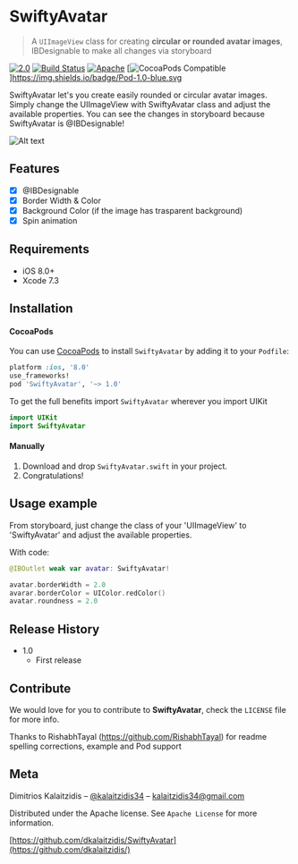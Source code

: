 # SwiftyAvatar
> A `UIImageView` class for creating **circular or rounded avatar images**, IBDesignable to make all changes via storyboard

[![2.0](https://img.shields.io/badge/Swift-2.0-orange.svg)](https://developer.apple.com/swift/)
[![Build Status][travis-image]][travis-url]
[![Apache](https://img.shields.io/hexpm/l/plug.svg)](http://www.apache.org/licenses/LICENSE-2.0)
[![CocoaPods Compatible](https://img.shields.io/badge/Pod-1.0-blue.svg)]https://img.shields.io/badge/Pod-1.0-blue.svg  

SwiftyAvatar let's you create easily rounded or circular avatar images. Simply change the UIImageView with SwiftyAvatar class and adjust the available properties. You can see the changes in storyboard because SwiftyAvatar is @IBDesignable!

![Alt text](http://kalai.gr/wp-content/uploads/2016/08/SwiftyAvatar-After-169x300.png)

## Features

- [x] @IBDesignable
- [x] Border Width & Color
- [x] Background Color (if the image has trasparent background)
- [x] Spin animation

## Requirements

- iOS 8.0+
- Xcode 7.3

## Installation

#### CocoaPods
You can use [CocoaPods](http://cocoapods.org/) to install `SwiftyAvatar` by adding it to your `Podfile`:

```ruby
platform :ios, '8.0'
use_frameworks!
pod 'SwiftyAvatar', '~> 1.0'
```

To get the full benefits import `SwiftyAvatar` wherever you import UIKit

``` swift
import UIKit
import SwiftyAvatar
```
#### Manually
1. Download and drop ```SwiftyAvatar.swift``` in your project.  
2. Congratulations!  

## Usage example

From storyboard, just change the class of your 'UIImageView' to 'SwiftyAvatar' and adjust the available properties.

With code:

```swift
@IBOutlet weak var avatar: SwiftyAvatar!

avatar.borderWidth = 2.0
avarar.borderColor = UIColor.redColor()
avatar.roundness = 2.0
```

## Release History

* 1.0
    * First release

## Contribute

We would love for you to contribute to **SwiftyAvatar**, check the ``LICENSE`` file for more info.

Thanks to RishabhTayal (https://github.com/RishabhTayal) for readme spelling corrections, example and Pod support

## Meta

Dimitrios Kalaitzidis – [@kalaitzidis34](https://twitter.com/kalaitzidis34) – kalaitzidis34@gmail.com

Distributed under the Apache license. See ``Apache License`` for more information.

[https://github.com/dkalaitzidis/SwiftyAvatar](https://github.com/dkalaitzidis/)

[swift-image]:https://img.shields.io/badge/swift-3.0-orange.svg
[swift-url]: https://swift.org/
[license-image]: https://img.shields.io/badge/License-MIT-blue.svg
[license-url]: http://www.apache.org/licenses/LICENSE-2.0
[travis-image]: https://img.shields.io/travis/dbader/node-datadog-metrics/master.svg?style=flat-square
[travis-url]: https://travis-ci.org/dbader/node-datadog-metrics
[codebeat-image]: https://codebeat.co/badges/c19b47ea-2f9d-45df-8458-b2d952fe9dad
[codebeat-url]: https://codebeat.co/projects/github-com-vsouza-awesomeios-com
